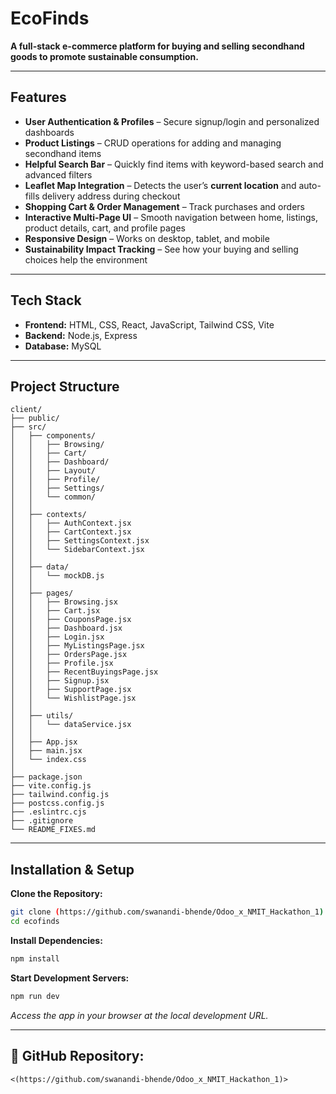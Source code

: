 # **EcoFinds**

**A full-stack e-commerce platform for buying and selling secondhand goods to promote sustainable consumption.**

---

##  **Features**

*  **User Authentication & Profiles** – Secure signup/login and personalized dashboards
*  **Product Listings** – CRUD operations for adding and managing secondhand items
*  **Helpful Search Bar** – Quickly find items with keyword-based search and advanced filters
*  **Leaflet Map Integration** – Detects the user’s **current location** and auto-fills delivery address during checkout
*  **Shopping Cart & Order Management** – Track purchases and orders
*  **Interactive Multi-Page UI** – Smooth navigation between home, listings, product details, cart, and profile pages
*  **Responsive Design** – Works on desktop, tablet, and mobile
*  **Sustainability Impact Tracking** – See how your buying and selling choices help the environment

---

##  **Tech Stack**

* **Frontend:** HTML, CSS, React, JavaScript, Tailwind CSS, Vite
* **Backend:** Node.js, Express
* **Database:** MySQL

---

##  **Project Structure**

```
client/                         
├── public/          
├── src/                     
│   ├── components/           
│   │   ├── Browsing/            
│   │   ├── Cart/               
│   │   ├── Dashboard/          
│   │   ├── Layout/              
│   │   ├── Profile/             
│   │   ├── Settings/            
│   │   └── common/             
│   │
│   ├── contexts/               
│   │   ├── AuthContext.jsx
│   │   ├── CartContext.jsx
│   │   ├── SettingsContext.jsx
│   │   └── SidebarContext.jsx
│   │
│   ├── data/                   
│   │   └── mockDB.js
│   │
│   ├── pages/                  
│   │   ├── Browsing.jsx
│   │   ├── Cart.jsx
│   │   ├── CouponsPage.jsx
│   │   ├── Dashboard.jsx
│   │   ├── Login.jsx
│   │   ├── MyListingsPage.jsx
│   │   ├── OrdersPage.jsx
│   │   ├── Profile.jsx
│   │   ├── RecentBuyingsPage.jsx
│   │   ├── Signup.jsx
│   │   ├── SupportPage.jsx
│   │   └── WishlistPage.jsx
│   │
│   ├── utils/                  
│   │   └── dataService.jsx
│   │
│   ├── App.jsx                  
│   ├── main.jsx                
│   └── index.css                
│
├── package.json
├── vite.config.js              
├── tailwind.config.js           
├── postcss.config.js            
├── .eslintrc.cjs               
├── .gitignore
└── README_FIXES.md              

```

---

##  **Installation & Setup**

**Clone the Repository:**

```bash
git clone (https://github.com/swanandi-bhende/Odoo_x_NMIT_Hackathon_1)
cd ecofinds
```

**Install Dependencies:**

```bash
npm install
```

**Start Development Servers:**

```bash
npm run dev
```

*Access the app in your browser at the local development URL.*

---

## 🔗 **GitHub Repository:**

`<(https://github.com/swanandi-bhende/Odoo_x_NMIT_Hackathon_1)>`
